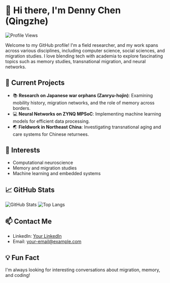 # 👋 Hi there, I'm Denny Chen (Qingzhe)  
![Profile Views](https://komarev.com/ghpvc/?username=your-username&style=flat-square&color=blue)

Welcome to my GitHub profile! I'm a field researcher, and my work spans across various disciplines, including computer science, social sciences, and migration studies. I love blending tech with academia to explore fascinating topics such as memory studies, transnational migration, and neural networks.

## 🔭 Current Projects
- 📚 **Research on Japanese war orphans (Zanryu-hojin)**: Examining mobility history, migration networks, and the role of memory across borders.
- 💻 **Neural Networks on ZYNQ MPSoC**: Implementing machine learning models for efficient data processing.
- 🌏 **Fieldwork in Northeast China**: Investigating transnational aging and care systems for Chinese returnees.

## 🌱 Interests
- Computational neuroscience
- Memory and migration studies
- Machine learning and embedded systems

## 📈 GitHub Stats
![GitHub Stats](https://github-readme-stats.vercel.app/api?username=your-username&show_icons=true&theme=radical)
![Top Langs](https://github-readme-stats.vercel.app/api/top-langs/?username=your-username&layout=compact&theme=radical)

## 📫 Contact Me
- LinkedIn: [Your LinkedIn](https://linkedin.com/in/your-username)
- Email: your-email@example.com

## 💡 Fun Fact
I'm always looking for interesting conversations about migration, memory, and coding!
